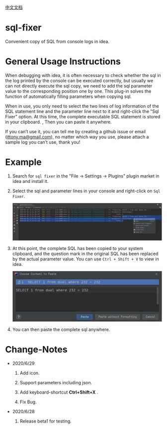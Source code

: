 [中文文档](./README_CN.md)

# sql-fixer

Convenient copy of SQL from console logs in idea.

# General Usage Instructions
When debugging with idea, it is often necessary to check whether the sql in the log printed by the console can be executed correctly, but usually we can not directly execute the sql copy, we need to add the sql parameter value to the corresponding position one by one. This plug-in solves the function of automatically filling parameters when copying sql.

When in use, you only need to select the two lines of log information of the SQL statement line and the parameter line next to it and right-click the "Sql Fixer" option. At this time, the complete executable SQL statement is stored in your clipboard. , Then you can paste it anywhere.

If you can’t use it, you can tell me by creating a github issue or email (ittony.ma@gmail.com), no matter which way you use, please attach a sample log you can’t use, thank you!

# Example

1. Search for `sql fixer` in the "File -> Settings -> Plugins" plugin market in idea and install it.

2. Select the sql and parameter lines in your console and right-click on `Sql Fixer`.

   ![sql fixer location](./images/sql_fixer_location.png)

3. At this point, the complete SQL has been copied to your system clipboard, and the question mark in the original SQL has been replaced by the actual parameter value. You can use `Ctrl + Shift + V` to view in idea.

   ![clipboard](./images/clipboard.png)

4. You can then paste the complete sql anywhere.



# Change-Notes

- 2020/6/29

  1. Add icon.

  2. Support parameters including json.
  3. Add keyboard-shortcut **Ctrl+Shift+X** .
  4. Fix Bug.

- 2020/6/28

  1. Release beta1 for testing.
